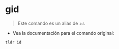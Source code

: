 # gid

> Este comando es un alias de `id`.

- Vea la documentación para el comando original:

`tldr id`
